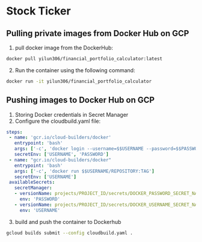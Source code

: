 # Stock Ticker

## Pulling private images from Docker Hub on GCP

1. pull docker image from the DockerHub:

```bash
docker pull yilun306/financial_portfolio_calculator:latest
```
2. Run the container using the following command:

```bash
docker run -it yilun306/financial_portfolio_calculator
```

## Pushing images to Docker Hub on GCP

1. Storing Docker credentials in Secret Manager
2. Configure the cloudbuild.yaml file:

```yaml
steps:
 - name: 'gcr.io/cloud-builders/docker'
   entrypoint: 'bash'
   args: ['-c', 'docker login --username=$$USERNAME --password=$$PASSWORD']
   secretEnv: ['USERNAME', 'PASSWORD']
 - name: "gcr.io/cloud-builders/docker"
   entrypoint: 'bash'
   args: ['-c', 'docker run $$USERNAME/REPOSITORY:TAG']
   secretEnv: ['USERNAME']
 availableSecrets:
   secretManager:
   - versionName: projects/PROJECT_ID/secrets/DOCKER_PASSWORD_SECRET_NAME/versions/DOCKER_PASSWORD_SECRET_VERSION
     env: 'PASSWORD'
   - versionName: projects/PROJECT_ID/secrets/DOCKER_USERNAME_SECRET_NAME/versions/DOCKER_USERNAME_SECRET_VERSION
     env: 'USERNAME'
```
3. build and push the container to Dockerhub
```bash
gcloud builds submit --config cloudbuild.yaml .
```
